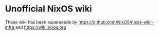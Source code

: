 # Unofficial NixOS wiki

These wiki has been superseede by https://github.com/NixOS/nixos-wiki-infra and https://wiki.nixos.org
